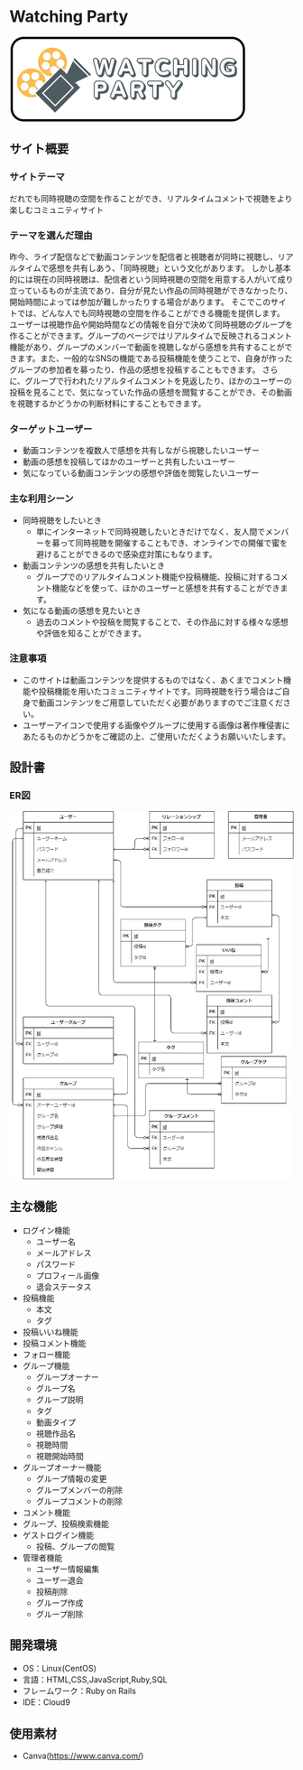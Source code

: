 # Watching Party
![ロゴ](https://raw.githubusercontent.com/kotatsuko/Watching_Party/main/app/assets/images/Watching%20Party.png)

## サイト概要

### サイトテーマ
だれでも同時視聴の空間を作ることができ、リアルタイムコメントで視聴をより楽しむコミュニティサイト


### テーマを選んだ理由
昨今、ライブ配信などで動画コンテンツを配信者と視聴者が同時に視聴し、リアルタイムで感想を共有しあう、「同時視聴」という文化があります。
しかし基本的には現在の同時視聴は、配信者という同時視聴の空間を用意する人がいて成り立っているものが主流であり、自分が見たい作品の同時視聴ができなかったり、開始時間によっては参加が難しかったりする場合があります。
そこでこのサイトでは、どんな人でも同時視聴の空間を作ることができる機能を提供します。
ユーザーは視聴作品や開始時間などの情報を自分で決めて同時視聴のグループを作ることができます。グループのページではリアルタイムで反映されるコメント機能があり、グループのメンバーで動画を視聴しながら感想を共有することができます。また、一般的なSNSの機能である投稿機能を使うことで、自身が作ったグループの参加者を募ったり、作品の感想を投稿することもできます。
さらに、グループで行われたリアルタイムコメントを見返したり、ほかのユーザーの投稿を見ることで、気になっていた作品の感想を閲覧することができ、その動画を視聴するかどうかの判断材料にすることもできます。

### ターゲットユーザー
- 動画コンテンツを複数人で感想を共有しながら視聴したいユーザー
- 動画の感想を投稿してほかのユーザーと共有したいユーザー
- 気になっている動画コンテンツの感想や評価を閲覧したいユーザー

### 主な利用シーン
- 同時視聴をしたいとき
  - 単にインターネットで同時視聴したいときだけでなく、友人間でメンバーを募って同時視聴を開催することもでき、オンラインでの開催で蜜を避けることができるので感染症対策にもなります。
- 動画コンテンツの感想を共有したいとき
  - グループでのリアルタイムコメント機能や投稿機能、投稿に対するコメント機能などを使って、ほかのユーザーと感想を共有することができます。
- 気になる動画の感想を見たいとき
  - 過去のコメントや投稿を閲覧することで、その作品に対する様々な感想や評価を知ることができます。

### 注意事項
- このサイトは動画コンテンツを提供するものではなく、あくまでコメント機能や投稿機能を用いたコミュニティサイトです。同時視聴を行う場合はご自身で動画コンテンツをご用意していただく必要がありますのでご注意ください。
- ユーザーアイコンで使用する画像やグループに使用する画像は著作権侵害にあたるものかどうかをご確認の上、ご使用いただくようお願いいたします。

## 設計書
### ER図
![ER図](https://raw.githubusercontent.com/kotatsuko/Watching_Party/main/app/assets/images/Watching_Party-ER%E5%9B%B3%E4%BF%AE%E6%AD%A3%E7%89%88.jpg)

## 主な機能
 - ログイン機能
   - ユーザー名
   - メールアドレス
   - パスワード
   - プロフィール画像
   - 退会ステータス
 - 投稿機能
   - 本文
   - タグ
 - 投稿いいね機能
 - 投稿コメント機能
 - フォロー機能
 - グループ機能
   - グループオーナー
   - グループ名
   - グループ説明
   - タグ
   - 動画タイプ
   - 視聴作品名
   - 視聴時間
   - 視聴開始時間
 - グループオーナー機能
   - グループ情報の変更
   - グループメンバーの削除
   - グループコメントの削除
 - コメント機能
 - グループ、投稿検索機能
 - ゲストログイン機能
   - 投稿、グループの閲覧
 - 管理者機能
   - ユーザー情報編集
   - ユーザー退会
   - 投稿削除
   - グループ作成
   - グループ削除


## 開発環境
- OS：Linux(CentOS)
- 言語：HTML,CSS,JavaScript,Ruby,SQL
- フレームワーク：Ruby on Rails
- IDE：Cloud9

## 使用素材
- Canva(https://www.canva.com/)